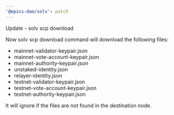 ```yaml
---
'@epics-dao/solv': patch
---
```


Update - solv scp download

Now solv scp download command will download the following files:

- mainnet-validator-keypair.json
- mainnet-vote-account-keypair.json
- mainnet-authority-keypair.json
- unstaked-identity.json
- relayer-identity.json
- testnet-validator-keypair.json
- testnet-vote-account-keypair.json
- testnet-authority-keypair.json

It will ignore if the files are not found in the destination node.
